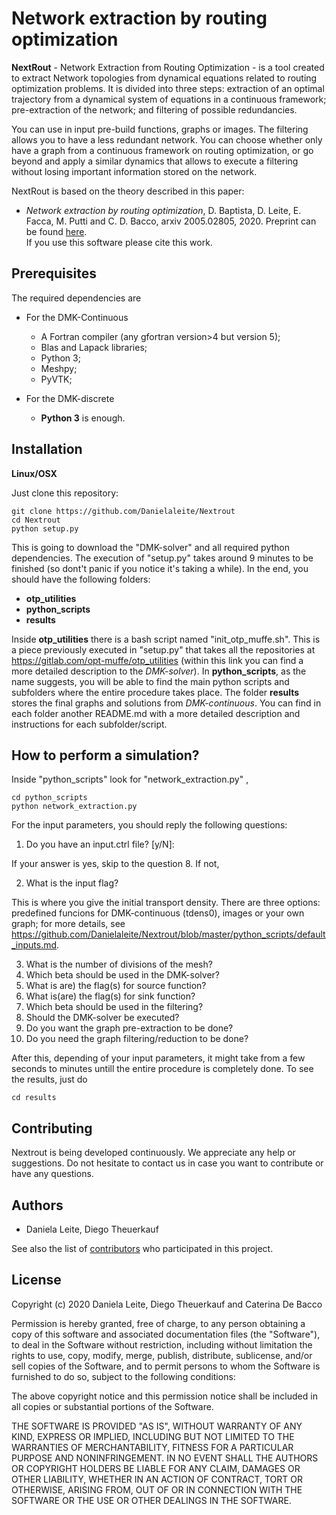 # Network extraction by routing optimization

**NextRout** - Network Extraction from Routing Optimization - is a tool created to extract Network topologies from dynamical equations related to routing optimization problems. It is divided into three steps: extraction of an optimal trajectory from a dynamical system of equations in a continuous framework; pre-extraction of the network; and filtering of possible redundancies.

You can use in input pre-build functions, graphs or images.  The filtering allows you to have a less redundant network. You can choose whether only have a graph from a continuous framework on routing optimization, or go beyond and apply a similar dynamics that allows to execute a filtering without losing important information stored on the network. 

NextRout is based on the theory described in this paper:
- _Network extraction by routing optimization_, D. Baptista, D. Leite, E. Facca, M. Putti and C. D. Bacco, arxiv 2005.02805, 2020. 
Preprint can be found [here](https://arxiv.org/abs/2005.02805).  
If you use this software please cite this work.

## Prerequisites

The required dependencies are

* For the DMK-Continuous 

	* A Fortran compiler (any gfortran version>4 but version 5);
 	* Blas and Lapack libraries;
 	* Python 3;	
 	* Meshpy;
 	* PyVTK;

* For the DMK-discrete
	* **Python 3** is enough.

## Installation

**Linux/OSX**

Just clone this repository:

```
git clone https://github.com/Danielaleite/Nextrout
cd Nextrout
python setup.py
```

This is going to download the "DMK-solver" and all required python dependencies. The execution of "setup.py" takes around 9 minutes to be finished (so dont't panic if you notice it's taking a while). In the end, you should have the following folders:

* **otp_utilities**
* **python_scripts**
* **results**

Inside **otp_utilities** there is a bash script named "init_otp_muffe.sh". This is a piece previously executed in "setup.py" that takes all the repositories at https://gitlab.com/opt-muffe/otp_utilities (within this link you can find a more detailed description to the _DMK-solver_). In **python_scripts**, as the name suggests, you will be able to find the main python scripts and subfolders where the entire procedure takes place. The folder **results** stores the final graphs and solutions from *DMK-continuous*. You can find in each folder another README.md with a more detailed description and instructions for each subfolder/script. 


## How to perform a simulation?

Inside "python_scripts" look for "network_extraction.py" ,

```
cd python_scripts
python network_extraction.py
```

For the input parameters, you should reply the following questions:

1. Do you have an input.ctrl file? [y/N]:

If your answer is yes, skip to the question 8. If not, 

2.  What is the input flag?

This is where you give the initial transport density. There are three options: predefined funcions for DMK-continuous (tdens0), images or your own graph; for more details, see https://github.com/Danielaleite/Nextrout/blob/master/python_scripts/default_inputs.md.

3. What is the number of divisions of the mesh?
4. Which beta should be used in the DMK-solver?
5. What is are) the flag(s) for source function?
6. What is(are) the flag(s) for sink function?
7. Which beta should be used in the filtering?
8. Should the DMK-solver be executed?
9. Do you want the graph pre-extraction to be done?
10. Do you need the graph filtering/reduction to be done?


After this, depending of your input parameters, it might take from a few seconds to minutes untill the entire procedure is completely done. To see the results, just do

```
cd results
```

## Contributing

Nextrout is being developed continuously. We appreciate any help or suggestions. Do not hesitate to contact us in case you want to contribute or have any questions.


## Authors

* Daniela Leite, Diego Theuerkauf 

See also the list of [contributors](https://github.com/Danielaleite/Nextrout/graphs/contributors) who participated in this project.

## License

Copyright (c) 2020 Daniela Leite, Diego Theuerkauf and Caterina De Bacco

Permission is hereby granted, free of charge, to any person obtaining a copy of this software and associated documentation files (the "Software"), to deal in the Software without restriction, including without limitation the rights to use, copy, modify, merge, publish, distribute, sublicense, and/or sell copies of the Software, and to permit persons to whom the Software is furnished to do so, subject to the following conditions:

The above copyright notice and this permission notice shall be included in all copies or substantial portions of the Software.

THE SOFTWARE IS PROVIDED "AS IS", WITHOUT WARRANTY OF ANY KIND, EXPRESS OR IMPLIED, INCLUDING BUT NOT LIMITED TO THE WARRANTIES OF MERCHANTABILITY, FITNESS FOR A PARTICULAR PURPOSE AND NONINFRINGEMENT. IN NO EVENT SHALL THE AUTHORS OR COPYRIGHT HOLDERS BE LIABLE FOR ANY CLAIM, DAMAGES OR OTHER LIABILITY, WHETHER IN AN ACTION OF CONTRACT, TORT OR OTHERWISE, ARISING FROM, OUT OF OR IN CONNECTION WITH THE SOFTWARE OR THE USE OR OTHER DEALINGS IN THE SOFTWARE.

